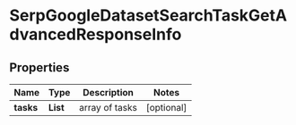 # SerpGoogleDatasetSearchTaskGetAdvancedResponseInfo


## Properties

| Name | Type | Description | Notes |
|------------ | ------------- | ------------- | -------------|
**tasks** | **List<SerpGoogleDatasetSearchTaskGetAdvancedTaskInfo>** | array of tasks |[optional]|